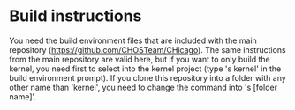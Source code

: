 # Build instructions

You need the build environment files that are included with the main repository (<https://github.com/CHOSTeam/CHicago>).
The same instructions from the main repository are valid here, but if you want to only build the kernel, you need first to select into the kernel project (type 's kernel' in the build environment prompt).
If you clone this repository into a folder with any other name than 'kernel', you need to change the command into 's \[folder name\]'.